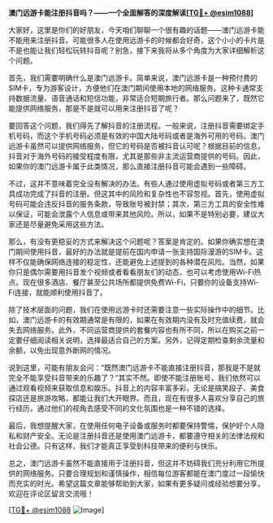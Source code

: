 **澳门远游卡能注册抖音吗？——一个全面解答的深度解读[[TG💪+ @esim1088](https://t.me/s/esim1088)]**

大家好，这里是你们的好朋友，今天咱们聊聊一个很有趣的话题——澳门远游卡能不能用来注册抖音。可能很多人在使用远游卡的时候都会好奇，这个小小的卡片是不是也能让我们轻松玩转抖音呢？别急，接下来我将从多个角度为大家详细解析这个问题。

首先，我们需要明确什么是澳门远游卡。简单来说，澳门远游卡是一种预付费的SIM卡，专为游客设计，方便他们在澳门期间使用本地的网络服务。这种卡通常支持数据流量、语音通话和短信功能，非常适合短期旅行者。那么问题来了，既然它能提供网络服务，那是不是就可以用来注册抖音了呢？

要回答这个问题，我们得先了解抖音的注册流程。一般来说，注册抖音需要绑定手机号码，而这个手机号码必须是有效的中国大陆号码或者是海外可用的号码。澳门远游卡虽然可以提供网络服务，但它的号码是否被抖音认可呢？根据目前的信息，抖音对于海外号码的接受程度有限，尤其是那些非主流运营商提供的号码。因此，如果你的澳门远游卡属于此类情况，那么直接注册抖音可能会遇到一些障碍。

不过，这并不意味着完全没有解决的办法。有些人通过使用虚拟号码或者第三方工具成功完成了抖音的注册。但这其中的风险和复杂性也不容忽视。首先，使用虚拟号码可能会违反抖音的服务条款，导致账号被封禁；其次，第三方工具的安全性难以保证，可能会泄露个人信息或带来其他风险。所以，如果不是特别必要，建议大家还是尽量避免采用这些方法。

那么，有没有更稳妥的方式来解决这个问题呢？答案是肯定的。如果你确实想在澳门期间使用抖音，最好的办法就是提前在国内申请一张支持国际漫游的SIM卡。这样不仅能确保网络连接的稳定性，还能避免上述提到的各种潜在风险。当然，如果你只是偶尔需要用抖音发个视频或者看看朋友们的动态，也可以考虑使用Wi-Fi热点。现在很多酒店、餐厅甚至公共场所都提供免费Wi-Fi，只要你的设备支持Wi-Fi连接，就能顺利使用抖音了。

除了技术层面的问题，我们在使用远游卡时还需要注意一些实际操作中的细节。比如，澳门远游卡的有效期通常是有限的，如果在有效期内没有及时充值续费，就会失去网络服务。此外，不同运营商提供的套餐内容也有所不同，所以在购买之前一定要仔细阅读相关说明，选择最适合自己的方案。另外，记得定期检查剩余流量和余额，以免出现意外断网的情况。

说到这里，可能有朋友会问：“既然澳门远游卡不能直接注册抖音，那我是不是就完全不能享受抖音带来的乐趣了？”其实不然。即使不能注册账号，我们依然可以通过观看视频来获取信息和娱乐。抖音上的内容丰富多彩，无论是搞笑段子、美食探店还是旅游攻略，都能让我们大开眼界。而且，现在有很多人喜欢分享自己的旅行经历，通过他们的视角去感受不同的文化氛围也是一种不错的选择。

最后，我想提醒大家，在使用任何电子设备或服务时都要保持警惕，保护好个人隐私和财产安全。无论是注册抖音还是使用澳门远游卡，都要遵守相关的法律法规和社会公德。只有这样，我们才能真正享受到科技带来的便利与快乐。

总之，澳门远游卡虽然不能直接用于注册抖音，但这并不妨碍我们充分利用它所提供的网络服务。只要合理规划和谨慎操作，相信每位游客都能在澳门度过一段愉快而充实的时光。希望这篇文章能够帮助到大家，如果有更多疑问或经验想要分享，欢迎在评论区留言交流哦！

[[TG💪+ @esim1088](https://t.me/s/esim1088) ![Image](https://i.postimg.cc/4NQfJmqS/Snipaste-2025-05-13-00-14-12.png)]